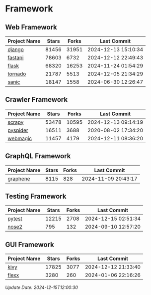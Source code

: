 # Framework

## Web Framework
| Project Name | Stars | Forks | Last Commit |
| ------------ | ----- | ----- | ----------- |
| [django](https://github.com/django/django) | 81456 | 31951 | 2024-12-13 15:10:34 |
| [fastapi](https://github.com/fastapi/fastapi) | 78603 | 6732 | 2024-12-12 22:49:43 |
| [flask](https://github.com/pallets/flask) | 68320 | 16253 | 2024-11-24 01:54:29 |
| [tornado](https://github.com/tornadoweb/tornado) | 21787 | 5513 | 2024-12-05 21:34:29 |
| [sanic](https://github.com/sanic-org/sanic) | 18147 | 1558 | 2024-06-30 12:26:47 |

## Crawler Framework
| Project Name | Stars | Forks | Last Commit |
| ------------ | ----- | ----- | ----------- |
| [scrapy](https://github.com/scrapy/scrapy) | 53478 | 10595 | 2024-12-13 09:14:19 |
| [pyspider](https://github.com/binux/pyspider) | 16511 | 3688 | 2020-08-02 17:34:20 |
| [webmagic](https://github.com/code4craft/webmagic) | 11457 | 4179 | 2024-12-11 08:36:20 |

## GraphQL Framework
| Project Name | Stars | Forks | Last Commit |
| ------------ | ----- | ----- | ----------- |
| [graphene](https://github.com/graphql-python/graphene) | 8115 | 828 | 2024-11-09 20:43:17 |

## Testing Framework
| Project Name | Stars | Forks | Last Commit |
| ------------ | ----- | ----- | ----------- |
| [pytest](https://github.com/pytest-dev/pytest) | 12215 | 2708 | 2024-12-15 02:51:34 |
| [nose2](https://github.com/nose-devs/nose2) | 795 | 132 | 2024-09-10 12:57:20 |

## GUI Framework
| Project Name | Stars | Forks | Last Commit |
| ------------ | ----- | ----- | ----------- |
| [kivy](https://github.com/kivy/kivy) | 17825 | 3077 | 2024-12-12 21:33:40 |
| [flexx](https://github.com/flexxui/flexx) | 3280 | 260 | 2024-01-06 22:16:26 |

*Update Date: 2024-12-15T12:00:30*